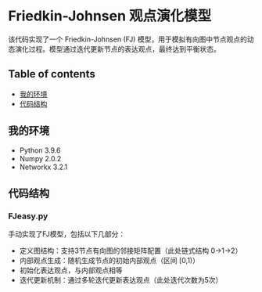 # Friedkin-Johnsen 观点演化模型
该代码实现了一个 Friedkin-Johnsen (FJ) 模型，用于模拟有向图中节点观点的动态演化过程。模型通过迭代更新节点的表达观点，最终达到平衡状态。

## Table of contents

* [我的环境](#我的环境)
* [代码结构](#代码结构)

## 我的环境

* Python 3.9.6
* Numpy 2.0.2
* Networkx 3.2.1


## 代码结构
### FJeasy.py
手动实现了FJ模型，包括以下几部分：
* 定义图结构：支持3节点有向图的邻接矩阵配置（此处链式结构 0→1→2）
* 内部观点生成：随机生成节点的初始内部观点（区间 [0,1)）
* 初始化表达观点，与内部观点相等
* 迭代更新机制：通过多轮迭代更新表达观点（此处迭代次数为5次）


